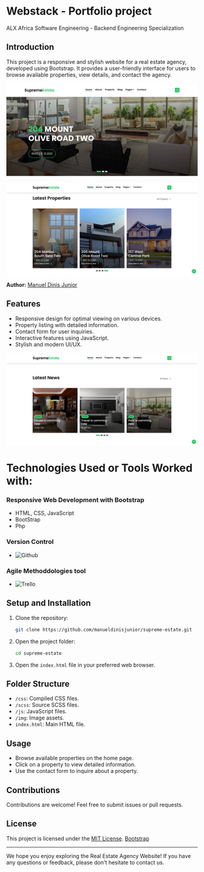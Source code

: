 # Webstack - Portfolio project

ALX Africa Software Engineering - Backend Engineering Specialization 

## Introduction

This project is a responsive and stylish website for a real estate agency, developed using Bootstrap. It provides a user-friendly interface for users to browse available properties, view details, and contact the agency.

![Landing Page](https://github.com/manueldinisjunior/supreme-estate/blob/main/assets/img/Slider-1.jpg)

![Proprierties](https://github.com/manueldinisjunior/supreme-estate/blob/main/assets/img/proprierties.jpg)

**Author:** [Manuel Dinis Junior](https://github.com/manueldinisjunior)

## Features

- Responsive design for optimal viewing on various devices.
- Property listing with detailed information.
- Contact form for user inquiries.
- Interactive features using JavaScript.
- Stylish and modern UI/UX.

![Blog](https://github.com/manueldinisjunior/supreme-estate/blob/main/assets/img/blog.jpg)

# Technologies Used or Tools Worked with:

### Responsive Web Development with Bootstrap

- HTML, CSS, JavaScript
- BootStrap
- Php

### Version Control

- ![Github](https://github.com/manueldinisjunior/supreme-estate/)

### Agile Methoddologies tool

- ![Trello](https://trello.com/b/pGdKAjnz/web-stack-project-portfolio-supreme-estate)

## Setup and Installation

1. Clone the repository:

   ```bash
   git clone https://github.com/manueldinisjunior/supreme-estate.git
   ```

2. Open the project folder:

   ```bash
   cd supreme-estate
   ```

3. Open the `index.html` file in your preferred web browser.

## Folder Structure

- `/css`: Compiled CSS files.
- `/scss`: Source SCSS files.
- `/js`: JavaScript files.
- `/img`: Image assets.
- `index.html`: Main HTML file.

## Usage

- Browse available properties on the home page.
- Click on a property to view detailed information.
- Use the contact form to inquire about a property.

## Contributions

Contributions are welcome! Feel free to submit issues or pull requests.

## License

This project is licensed under the [MIT License](LICENSE).
[Bootstrap](https://bootstrapmade.com/license/)

---

We hope you enjoy exploring the Real Estate Agency Website! If you have any questions or feedback, please don't hesitate to contact us.

